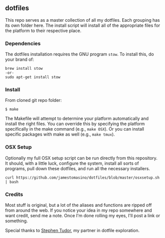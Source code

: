 ## dotfiles ##

This repo serves as a master collection of all my dotfiles. Each grouping has its own folder here. The install script will install all of the appropriate files for the platform to their respective place.

### Dependencies ###

The dotfiles installation requires the GNU program `stow`. To install this, do your brand of:

	brew install stow
	-or-
	sudo apt-get install stow


### Install ###

From cloned git repo folder:

    $ make

The Makefile will attempt to determine your platform automatically and install the right files. You can override this by specifying the platform specifically in the make command (e.g., `make OSX`). Or you can install specific packages with make as well (e.g., `make tmux`).

### OSX Setup ###

Optionally my full OSX setup script can be run directly from this repository. It should, with a little luck, configure the system, install all sorts of programs, pull down these dotfiles, and run all the necessary installers.

	curl https://github.com/jamestomasino/dotfiles/blob/master/osxsetup.sh | bash

### Credits ####

Most stuff is original, but a lot of the aliases and functions are ripped off from around the web. If you notice your idea in my repo somewhere and want credit, send me a note. Once I'm done rolling my eyes, I'll post a link or something.

Special thanks to [Stephen Tudor](https://github.com/smt/), my partner in dotfile exploration.
